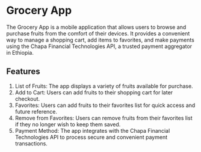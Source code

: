 # Grocery App

The Grocery App is a mobile application that allows users to browse and purchase fruits from the comfort of their devices. It provides a convenient way to manage a shopping cart, add items to favorites, and make payments using the Chapa Financial Technologies API, a trusted payment aggregator in Ethiopia.

## Features

1. List of Fruits: The app displays a variety of fruits available for purchase.
2. Add to Cart: Users can add fruits to their shopping cart for later checkout.
3. Favorites: Users can add fruits to their favorites list for quick access and future reference.
4. Remove from Favorites: Users can remove fruits from their favorites list if they no longer wish to keep them saved.
5. Payment Method: The app integrates with the Chapa Financial Technologies API to process secure and convenient payment transactions.
